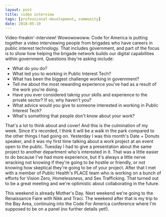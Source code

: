 ```yaml
---
layout: post
title: video interview
tags: [professional-development, community]
date: 2018-05-10
---
```


Video-freakin'-interview!  Wowowowoww.  Code for America is putting together a video interviewing people from brigades who have careers in public interest technology.  That includes government, and part of the focus is to show how helping the brigade network builds our digital capabilities within government.  Questions they're asking include:

* What do you do?
* What led you to working in Public Interest Tech?
* What has been the biggest challenge working in government?
* Tell me about the most rewarding experience you've had as a result of the work you're doing.
* Have you ever considered taknig your skills and experience to the private sector?  If so, why haven't you?
* What advice would you give to someone interested in working in Public Interest Tech?
* What's something that people don't know about your work?

That's a lot to think about and cover!  And this is the culmination of my week.  Since it's recorded, I think it will be a walk in the park compared to the other things I had going on.  Yesterday I was this month's Date + Donuts speaker, and it was my first time talking about a work project at an event open to the public.  Tuesday I had to give a presentation about the same project to another department who's interested in it.  That was a little easier to do because I've had more experience, but it's always a little nerve wracking not knowing if they're going to be hostile or friendly, or not knowing how skeptical they're going to be of your project.  After that I met with a member of Public Health's PLACE team who is working on a bunch of efforts for Vision Zero, Homelessness, and Sex Trafficking.  That turned out to be a great meeting and we're optimistic about collaborating in the future.

This weekend is already Mother's Day.  Next weekend we're going to the Renaissance Faire with Nikk and Traci.  The weekend after that is my trip to the Bay Area, continuing into the Code For America conference where I'm supposed to be on a panel (no further details yet!).
